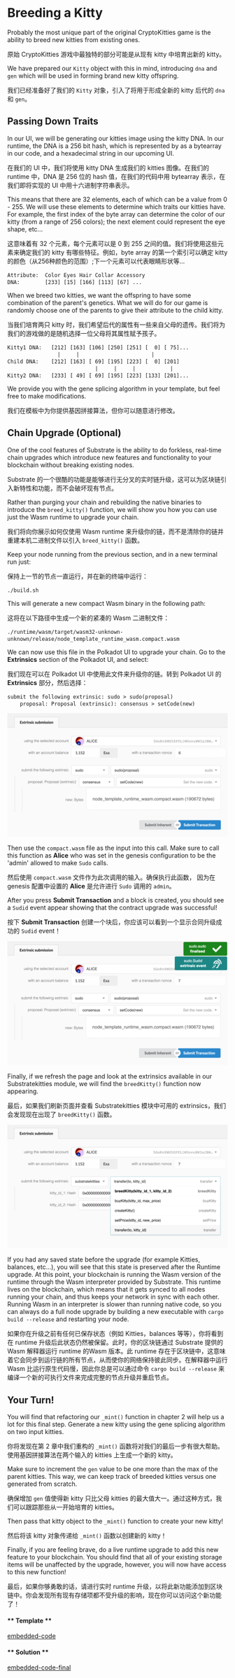 Breeding a Kitty
===

Probably the most unique part of the original CryptoKitties game is the ability to breed new kitties from existing ones.

原始 CryptoKitties 游戏中最独特的部分可能是从现有 kitty 中培育出新的 kitty。

We have prepared our `Kitty` object with this in mind, introducing `dna` and `gen` which will be used in forming brand new kitty offspring.

我们已经准备好了我们的 `Kitty` 对象，引入了将用于形成全新的 kitty 后代的 `dna` 和 `gen`。

## Passing Down Traits

In our UI, we will be generating our kitties image using the kitty DNA. In our runtime, the DNA is a 256 bit hash, which is represented by as a bytearray in our code, and a hexadecimal string in our upcoming UI.

在我们的 UI 中，我们将使用 kitty DNA 生成我们的 kitties 图像。在我们的 runtime 中，DNA 是 256 位的 hash 值，在我们的代码中用 bytearray 表示，在我们即将实现的 UI 中用十六进制字符串表示。

This means that there are 32 elements, each of which can be a value from 0 - 255. We will use these elements to determine which traits our kitties have. For example, the first index of the byte array can determine the color of our kitty (from a range of 256 colors); the next element could represent the eye shape, etc...

这意味着有 32 个元素，每个元素可以是 0 到 255 之间的值。我们将使用这些元素来确定我们的 kitty 有哪些特征。例如，byte array 的第一个索引可以确定 kitty 的颜色（从256种颜色的范围）;下一个元素可以代表眼睛形状等...

```
Attribute:  Color Eyes Hair Collar Accessory
DNA:        [233] [15] [166] [113] [67] ...
```

When we breed two kitties, we want the offspring to have some combination of the parent's genetics. What we will do for our game is randomly choose one of the parents to give their attribute to the child kitty.

当我们培育两只 kitty 时，我们希望后代的属性有一些来自父母的遗传。我们将为我们的游戏做的是随机选择一位父母将其属性赋予孩子。

```
Kitty1 DNA:   [212] [163] [106] [250] [251] [  0] [ 75]...
                |     |                       |
Child DNA:    [212] [163] [ 69] [195] [223] [  0] [201]
                            |     |     |           |
Kitty2 DNA:   [233] [ 49] [ 69] [195] [223] [133] [201]...
```

We provide you with the gene splicing algorithm in your template, but feel free to make modifications.

我们在模板中为你提供基因拼接算法，但你可以随意进行修改。

## Chain Upgrade (Optional)

One of the cool features of Substrate is the ability to do forkless, real-time chain upgrades which introduce new features and functionality to your blockchain without breaking existing nodes.

Substrate 的一个很酷的功能是能够进行无分叉的实时链升级，这可以为区块链引入新特性和功能，而不会破坏现有节点。

Rather than purging your chain and rebuilding the native binaries to introduce the `breed_kitty()` function, we will show you how you can use just the Wasm runtime to upgrade your chain.

我们将向你展示如何仅使用 Wasm runtime 来升级你的链，而不是清除你的链并重建本机二进制文件以引入 `breed_kitty()` 函数。

Keep your node running from the previous section, and in a new terminal run just:

保持上一节的节点一直运行，并在新的终端中运行：

```
./build.sh
```

This will generate a new compact Wasm binary in the following path:

这将在以下路径中生成一个新的紧凑的 Wasm 二进制文件：

```
./runtime/wasm/target/wasm32-unknown-unknown/release/node_template_runtime_wasm.compact.wasm
```

We can now use this file in the Polkadot UI to upgrade your chain. Go to the **Extrinsics** section of the Polkadot UI, and select:

我们现在可以在 Polkadot UI 中使用此文件来升级你的链。转到 Polkadot UI 的 **Extrinsics** 部分，然后选择：

```
submit the following extrinsic: sudo > sudo(proposal)
    proposal: Proposal (extrinsic): consensus > setCode(new)
```

![Image of the runtime extrinsic](./assets/runtime-upgrade-extrinsic.png)

Then use the `compact.wasm` file as the input into this call. Make sure to call this function as **Alice** who was set in the genesis configuration to be the 'admin' allowed to make `Sudo` calls.

然后使用 `compact.wasm` 文件作为此次调用的输入。确保执行此函数， 因为在 genesis 配置中设置的 **Alice** 是允许进行 `Sudo` 调用的 `admin`。

After you press **Submit Transaction** and a block is created, you should see a `Sudid` event appear showing that the contract upgrade was successful!

按下 **Submit Transaction** 创建一个块后，你应该可以看到一个显示合同升级成功的 `Sudid` event！

![Image of the Sudid event](./assets/sudid-event.png)

Finally, if we refresh the page and look at the extrinsics available in our Substratekitties module, we will find the `breedKitty()` function now appearing.

最后，如果我们刷新页面并查看 Substratekitties 模块中可用的 extrinsics，我们会发现现在出现了 `breedKitty()` 函数。

![Image of the breed kitty function](./assets/breed-kitty-function.png)

If you had any saved state before the upgrade (for example Kitties, balances, etc...), you will see that this state is preserved after the Runtime upgrade. At this point, your blockchain is running the Wasm version of the runtime through the Wasm interpreter provided by Substrate. This runtime lives on the blockchain, which means that it gets synced to all nodes running your chain, and thus keeps your network in sync with each other. Running Wasm in an interpreter is slower than running native code, so you can always do a full node upgrade by building a new executable with `cargo build --release` and restarting your node.

如果你在升级之前有任何已保存状态（例如 Kitties，balances 等等），你将看到在 runtime 升级后此状态仍然被保留。此时，你的区块链通过 Substrate 提供的 Wasm 解释器运行 runtime 的Wasm 版本。此 runtime 存在于区块链中，这意味着它会同步到运行链的所有节点，从而使你的网络保持彼此同步。在解释器中运行 Wasm 比运行原生代码慢，因此你总是可以通过命令 `cargo build --release` 来编译一个新的可执行文件来完成完整的节点升级并重启节点。

## Your Turn!

You will find that refactoring our `_mint()` function in chapter 2 will help us a lot for this final step. Generate a new kitty using the gene splicing algorithm on two input kitties.

你将发现在第 2 章中我们重构的 `_mint()` 函数将对我们的最后一步有很大帮助。使用基因拼接算法在两个输入的 kitties 上生成一个新的 kitty。

Make sure to increment the `gen` value to be one more than the max of the parent kitties. This way, we can keep track of breeded kitties versus one generated from scratch.

确保增加 `gen` 值使得新 kitty 只比父母 kitties 的最大值大一。通过这种方式，我们可以跟踪那些从一开始培育的 kitties。

Then pass that kitty object to the `_mint()` function to create your new kitty!

然后将该 kitty 对象传递给 `_mint()` 函数以创建新的 kitty！

Finally, if you are feeling brave, do a live runtime upgrade to add this new feature to your blockchain. You should find that all of your existing storage items will be unaffected by the upgrade, however, you will now have access to this new function!

最后，如果你够勇敢的话，请进行实时 runtime 升级，以将此新功能添加到区块链中。你会发现所有现有存储项都不受升级的影响，现在你可以访问这个新功能了！

<!-- tabs:start -->

#### ** Template **

[embedded-code](./assets/3.4-template.rs ':include :type=code embed-template')

#### ** Solution **

[embedded-code-final](./assets/3.4-finished-code.rs ':include :type=code embed-final')

<!-- tabs:end -->